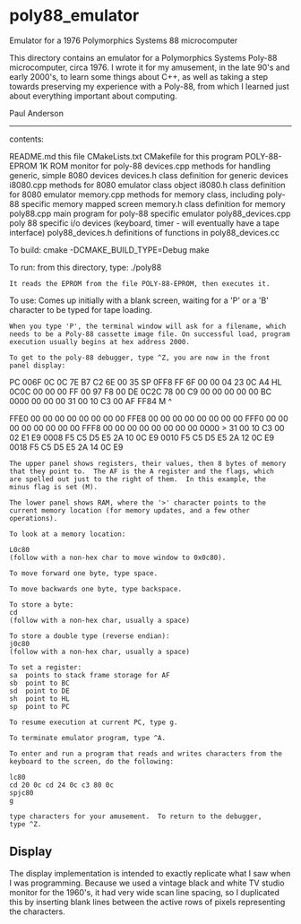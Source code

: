 # poly88_emulator
Emulator for a 1976 Polymorphics Systems 88 microcomputer

This directory contains an emulator for a Polymorphics Systems Poly-88
microcomputer, circa 1976.  I wrote it for my amusement, in the late
90's and early 2000's, to learn some things about C++, as well as
taking a step towards preserving my experience with a Poly-88, from which
I learned just about everything important about computing.

Paul Anderson

---------------------------
contents:

README.md		this file
CMakeLists.txt	CMakefile for this program
POLY-88-EPROM	1K ROM monitor for poly-88
devices.cpp	methods for handling generic, simple 8080 devices
devices.h	class definition for generic devices
i8080.cpp	methods for 8080 emulator class object
i8080.h		class definition for 8080 emulator
memory.cpp	methods for memory class, including poly-88 specific
		memory mapped screen
memory.h	class definition for memory
poly88.cpp	main program for poly-88 specific emulator
poly88_devices.cpp	poly 88 specific i/o devices (keyboard, timer -
		will eventually have a tape interface)
poly88_devices.h	definitions of functions in poly88_devices.cc

To build:
	cmake -DCMAKE_BUILD_TYPE=Debug
	make

To run:
    from this directory, type:
    ./poly88

    It reads the EPROM from the file POLY-88-EPROM, then executes it.

To use:
    Comes up initially with a blank screen, waiting for a 'P' or a 'B'
    character to be typed for tape loading.

	When you type 'P', the terminal window will ask for a filename, which
	needs to be a Poly-88 cassette image file. On successful load, program
	execution usually begins at hex address 2000.

    To get to the poly-88 debugger, type ^Z, you are now in the front
    panel display:

PC 006F 0C 0C 7E B7 C2 6E 00 35
SP 0FF8 FF 6F 00 00 04 23 0C A4
HL 0C0C 00 00 00 FF 00 97 F8 00
DE 0C2C 78 00 C9 00 00 00 00 00
BC 0000 00 00 00 31 00 10 C3 00
AF FF84  M       ^

FFE0    00 00 00 00 00 00 00 00
FFE8    00 00 00 00 00 00 00 00
FFF0    00 00 00 00 00 00 00 00
FFF8    00 00 00 00 00 00 00 00
0000  > 31 00 10 C3 00 02 E1 E9
0008    F5 C5 D5 E5 2A 10 0C E9
0010    F5 C5 D5 E5 2A 12 0C E9
0018    F5 C5 D5 E5 2A 14 0C E9


    The upper panel shows registers, their values, then 8 bytes of memory
    that they point to.  The AF is the A register and the flags, which
    are spelled out just to the right of them.  In this example, the
    minus flag is set (M).

    The lower panel shows RAM, where the '>' character points to the
    current memory location (for memory updates, and a few other operations).

    To look at a memory location:

	L0c80
	(follow with a non-hex char to move window to 0x0c80).

    To move forward one byte, type space.

    To move backwards one byte, type backspace.

    To store a byte:
	cd
	(follow with a non-hex char, usually a space)

    To store a double type (reverse endian):
	j0c80
	(follow with a non-hex char, usually a space)

    To set a register:
	sa	points to stack frame storage for AF
	sb	point to BC
	sd	point to DE
	sh	point to HL
	sp	point to PC

    To resume execution at current PC, type g.

    To terminate emulator program, type ^A.

    To enter and run a program that reads and writes characters from the
    keyboard to the screen, do the following:

	lc80
	cd 20 0c cd 24 0c c3 80 0c
	spjc80
	g

	type characters for your amusement.  To return to the debugger,
	type ^Z.

Display
-------

The display implementation is intended to exactly replicate what I
saw when I was programming. Because we used a vintage black and
white TV studio monitor for the 1960's, it had very wide scan line
spacing, so I duplicated this by inserting blank lines between the
active rows of pixels representing the characters.
